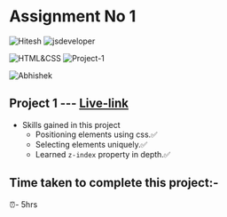 # Assignment No 1

![Hitesh](https://img.shields.io/badge/Hitesh%20Choudhary-Ineuron-yellowgreen) ![jsdeveloper](https://img.shields.io/badge/JS--Fullstack-Developer-green)



![HTML&CSS](https://img.shields.io/badge/HTML-CSS-blue) ![Project-1](https://img.shields.io/badge/Live--class-Project--1-green)

![Abhishek](https://img.shields.io/badge/Abhsiehk%20Patil-BCA%202%20year-orange)

## Project 1 --- [Live-link](https://jsfullstack-project-1.netlify.app/)

- Skills gained in this project
  - Positioning elements using css.✅
  - Selecting elements uniquely.✅
  - Learned `z-index` property in depth.✅
  
## Time taken to complete this project:-
⏰- 5hrs 

